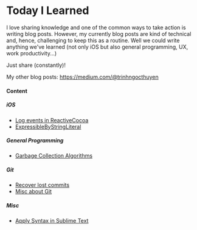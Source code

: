 # Today I Learned

I love sharing knowledge and one of the common ways to take action is writing blog posts. However, my currently blog posts are kind of technical and, hence, challenging to keep this as a routine.
Well we could write anything we've learned (not only iOS but also general programming, UX, work productivity...)

Just share (constantly)!

My other blog posts:
https://medium.com/@trinhngocthuyen

#### Content
##### iOS
- [Log events in ReactiveCocoa](rac_log_events.md)
- [ExpressibleByStringLiteral](expressible_by_string_literal.md)

##### General Programming
- [Garbage Collection Algorithms](gc_algorithms.md)

##### Git
- [Recover lost commits](recover_lost_commits.md)
- [Misc about Git](git_misc.md)

##### Misc
- [Apply Syntax in Sublime Text](sublime_apply_syntax.md)


